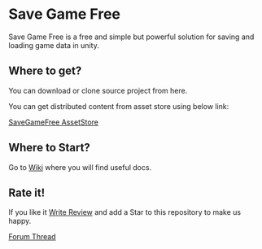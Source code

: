 # Save Game Free
Save Game Free is a free and simple but powerful solution for saving and loading game data in unity.

## Where to get?
You can download or clone source project from here.

You can get distributed content from asset store using below link:

[SaveGameFree AssetStore](https://www.assetstore.unity3d.com/#!/content/81519)

## Where to Start?
Go to [Wiki](https://github.com/EmpireAssets/SaveGameFree/wiki) where you will find useful docs.

## Rate it!
If you like it [Write Review](https://www.assetstore.unity3d.com/#!/content/81519) and add a Star to this repository to make us happy.

[Forum Thread](https://forum.unity3d.com/threads/released-empireassets-save-game-free.457658/)
